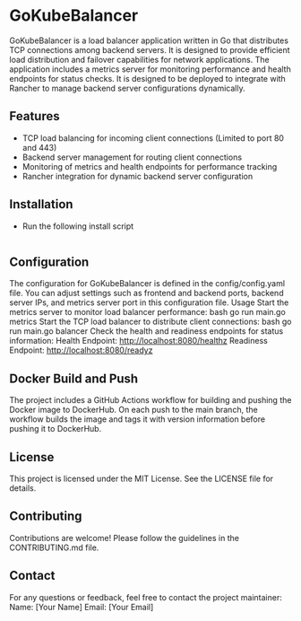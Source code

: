 # GoKubeBalancer

GoKubeBalancer is a load balancer application written in Go that distributes TCP connections among backend servers. It is designed to provide efficient load distribution and failover capabilities for network applications. The application includes a metrics server for monitoring performance and health endpoints for status checks. It is designed to be deployed to integrate with Rancher to manage backend server configurations dynamically.

## Features

- TCP load balancing for incoming client connections (Limited to port 80 and 443)
- Backend server management for routing client connections
- Monitoring of metrics and health endpoints for performance tracking
- Rancher integration for dynamic backend server configuration

## Installation

- Run the following install script

```bash

```

## Configuration

The configuration for GoKubeBalancer is defined in the config/config.yaml file. You can adjust settings such as frontend and backend ports, backend server IPs, and metrics server port in this configuration file.
Usage
Start the metrics server to monitor load balancer performance:
bash
go run main.go metrics
Start the TCP load balancer to distribute client connections:
bash
go run main.go balancer
Check the health and readiness endpoints for status information:
Health Endpoint: <http://localhost:8080/healthz>
Readiness Endpoint: <http://localhost:8080/readyz>

## Docker Build and Push

The project includes a GitHub Actions workflow for building and pushing the Docker image to DockerHub. On each push to the main branch, the workflow builds the image and tags it with version information before pushing it to DockerHub.

## License

This project is licensed under the MIT License. See the LICENSE file for details.

## Contributing

Contributions are welcome! Please follow the guidelines in the CONTRIBUTING.md file.

## Contact

For any questions or feedback, feel free to contact the project maintainer:
Name: [Your Name]
Email: [Your Email]
